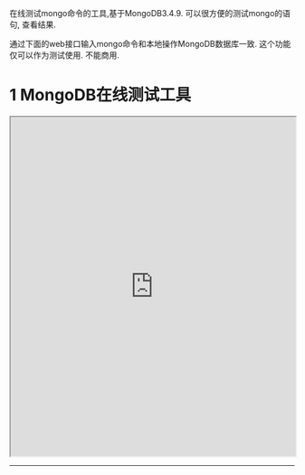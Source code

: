 在线测试mongo命令的工具,基于MongoDB3.4.9. 可以很方便的测试mongo的语句, 查看结果.

通过下面的web接口输入mongo命令和本地操作MongoDB数据库一致. 这个功能仅可以作为测试使用. 不能商用.

1 MongoDB在线测试工具
===

<iframe class="mws-root" allowfullscreen="" sandbox="allow-scripts allow-same-origin" width="100%" 
height="600" src="https://mws.mongodb.com/?version=3.4"></iframe>


<hr>
